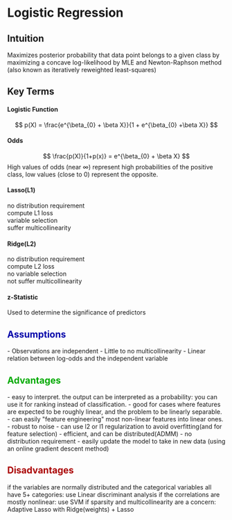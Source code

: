 # Logistic Regression
## Intuition  
Maximizes posterior probability that data point belongs to a given class by maximizing a concave log-likelihood by MLE and Newton-Raphson method (also known as iteratively reweighted least-squares)

## Key Terms
#### Logistic Function 
$$
p(X) = \frac{e^{\beta_{0} + \beta X}}{1 + e^{\beta_{0} +\beta X}}
$$

#### Odds  
$$
\frac{p(X)}{1+p(x)} = e^{\beta_{0} + \beta X}
$$
High values of odds (near $\infty$) represent high probabilities of the positive class, low values (close to $0$) represent the opposite.  

#### Lasso(L1)
no distribution requirement  
compute L1 loss  
variable selection  
suffer multicollinearity  

#### Ridge(L2)  
no distribution requirement   
compute L2 loss   
no variable selection  
not suffer multicollinearity  

#### z-Statistic 
Used to determine the significance of predictors 


<h2 style="color:#00A">Assumptions</h2>  
- Observations are independent   
- Little to no multicollinearity  
- Linear relation between log-odds and the independent variable  


<h2 style="color:#0A0">Advantages</h2>  
- easy to interpret. the output can be interpreted as a probability: you can use it for ranking instead of classification.  
- good for cases where features are expected to be roughly linear, and the problem to be linearly separable.  
- can easily "feature engineering" most non-linear features into linear ones.  
- robust to noise  
- can use l2 or l1 regularization to avoid overfitting(and for feature selection)  
- efficient, and can be distributed(ADMM)    
- no distribution requirement  
- easily update the model to take in new data (using an online gradient descent method)  

<h2 style="color:#A00">Disadvantages</h2>
if the variables are normally distributed and the categorical variables all have 5+ categories: use Linear discriminant analysis  
if the correlations are mostly nonlinear: use SVM  
if sparsity and multicollinearity are a concern: Adaptive Lasso with Ridge(weights) + Lasso 



 